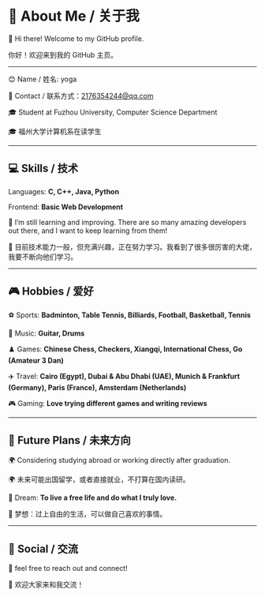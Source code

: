 # 🌟 About Me / 关于我



👋 Hi there! Welcome to my GitHub profile.

你好！欢迎来到我的 GitHub 主页。

---

😊 Name / 姓名: yoga

📧 Contact / 联系方式：2176354244@qq.com  

🎓 Student at Fuzhou University, Computer Science Department

🎓 福州大学计算机系在读学生


---

## 💻 Skills / 技术

Languages: **C, C++, Java, Python**

Frontend: **Basic Web Development**

📝 I’m still learning and improving. There are so many amazing developers out there, and I want to keep learning from them!

📝 目前技术能力一般，但充满兴趣，正在努力学习。我看到了很多很厉害的大佬，我要不断向他们学习。


---

## 🎮 Hobbies / 爱好

⚽ Sports: **Badminton, Table Tennis, Billiards, Football, Basketball, Tennis**

🎵 Music: **Guitar, Drums**

♟️ Games: **Chinese Chess, Checkers, Xiangqi, International Chess, Go (Amateur 3 Dan)**

✈️ Travel: **Cairo (Egypt), Dubai & Abu Dhabi (UAE), Munich & Frankfurt (Germany), Paris (France), Amsterdam (Netherlands)**

🎮 Gaming: **Love trying different games and writing reviews**



---

## 🎯 Future Plans / 未来方向

🌍 Considering studying abroad or working directly after graduation.

🌍 未来可能出国留学，或者直接就业，不打算在国内读研。

💭 Dream: **To live a free life and do what I truly love.**

💭 梦想：过上自由的生活，可以做自己喜欢的事情。


---

## 🤝 Social / 交流

💬  feel free to reach out and connect!

💬 欢迎大家来和我交流！
